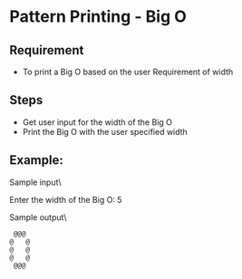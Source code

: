 # Pattern Printing - Big O

## Requirement
- To print a Big O based on the user Requirement of width

## Steps
- Get user input for the width of the Big O 
- Print the Big O with the user specified width

## Example:
Sample input\

Enter the width of the Big O: 5

Sample output\

```
 @@@
@   @
@   @
@   @
 @@@

```






